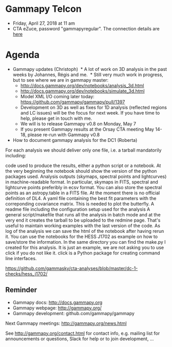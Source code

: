 # Gammapy Telcon

* Friday, April 27, 2018 at 11 am
* CTA eZuce, password "gammapyregular".  The connection details are [here](ConnectionDetails.txt)

# Agenda

* Gammapy updates (Christoph)
  * A lot of work on 3D analysis in the past weeks by Johannes, Régis and me.
  * Still very much work in progress, but to see where we are in gammapy master:
    * http://docs.gammapy.org/dev/notebooks/analysis_3d.html
    * http://docs.gammapy.org/dev/notebooks/simulate_3d.html
    * Model XML I/O coming later today: https://github.com/gammapy/gammapy/pull/1397
  * Development on 3D as well as fixes for 1D analysis (reflected regions and LC issues)
    will be the focus for next week. If you have time to help, please get in touch with me.
  * We will is to release Gammapy v0.8 on Monday, May 7
  * If you present Gammapy results at the Orsay CTA meeting May 14-18,
    please re-run with Gammapy v0.8
* How to document gammapy analysis for the DC1 (Roberta)

For each analysis we should deliver only one file, i.e. a tarball mandatorily including:

code used to produce the results, either a python script or a notebook. At the very beginning the notebook should show the version of the python packages used.
Analysis outputs (skymaps, spectral points and lightcurves) in machine-readable format. In particular, skymaps in FITS, spectral and lightcurve points preferibly in ecsv format. You can also store the spectral points as an astropy.table in a FITS file. At the moment there is no official definition of DL4.
A yaml file containing the best fit parameters with the correponding covariance matrix. This is needed to plot the butterfly.
A readme file including the configuration setup used for the analysis
A general script/makefile that runs all the analysis in batch mode and at the very end it creates the tarball to be uploaded to the redmine page. That's useful to maintain working examples with the last version of the code. As log of the analysis we can save the html of the notebook after having rerun it.
You can use the notebooks for the HESS J1702 as example on how to save/store the information. In the same directory you can find the make.py I created for this analysis. It is just an example, we are not asking you to use click if you do not like it. click is a Python package for creating command line interfaces.

https://github.com/gammasky/cta-analyses/blob/master/dc-1-checks/hess_j1702/


## Reminder

* Gammapy docs: http://docs.gammapy.org
* Gammapy webpage: http://gammapy.org/
* Gammapy development: github.com/gammapy/gammapy

Next Gammapy meetings: http://gammapy.org/news.html

See http://gammapy.org/contact.html for contact info, e.g. mailing list
for announcements or questions, Slack for help or to join development, ...

